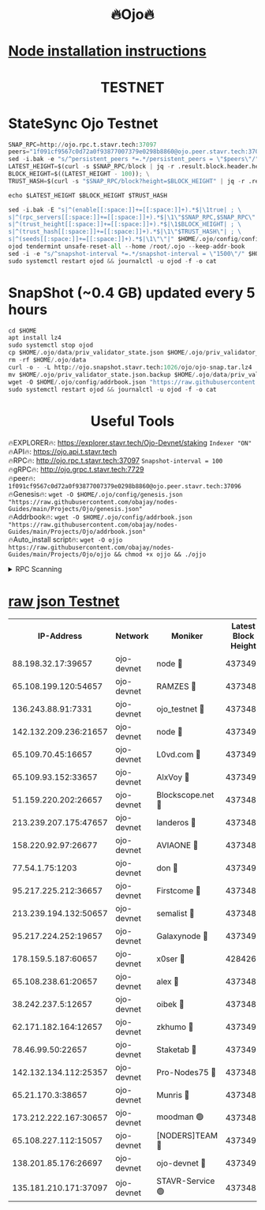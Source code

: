 <h1 align="center"> 🔥Ojo🔥</h1>

[Node installation instructions](https://github.com/obajay/nodes-Guides/tree/main/Projects/Ojo)
=

<h1 align="center"> TESTNET</h1>

# StateSync Ojo Testnet
```python
SNAP_RPC=http://ojo.rpc.t.stavr.tech:37097
peers="1f091cf9567c0d72a0f93877007379e0298b8860@ojo.peer.stavr.tech:37096"
sed -i.bak -e "s/^persistent_peers *=.*/persistent_peers = \"$peers\"/" $HOME/.ojo/config/config.toml
LATEST_HEIGHT=$(curl -s $SNAP_RPC/block | jq -r .result.block.header.height); \
BLOCK_HEIGHT=$((LATEST_HEIGHT - 100)); \
TRUST_HASH=$(curl -s "$SNAP_RPC/block?height=$BLOCK_HEIGHT" | jq -r .result.block_id.hash)

echo $LATEST_HEIGHT $BLOCK_HEIGHT $TRUST_HASH

sed -i.bak -E "s|^(enable[[:space:]]+=[[:space:]]+).*$|\1true| ; \
s|^(rpc_servers[[:space:]]+=[[:space:]]+).*$|\1\"$SNAP_RPC,$SNAP_RPC\"| ; \
s|^(trust_height[[:space:]]+=[[:space:]]+).*$|\1$BLOCK_HEIGHT| ; \
s|^(trust_hash[[:space:]]+=[[:space:]]+).*$|\1\"$TRUST_HASH\"| ; \
s|^(seeds[[:space:]]+=[[:space:]]+).*$|\1\"\"|" $HOME/.ojo/config/config.toml
ojod tendermint unsafe-reset-all --home /root/.ojo --keep-addr-book
sed -i -e "s/^snapshot-interval *=.*/snapshot-interval = \"1500\"/" $HOME/.ojo/config/app.toml
sudo systemctl restart ojod && journalctl -u ojod -f -o cat
```
# SnapShot (~0.4 GB) updated every 5 hours
```python
cd $HOME
apt install lz4
sudo systemctl stop ojod
cp $HOME/.ojo/data/priv_validator_state.json $HOME/.ojo/priv_validator_state.json.backup
rm -rf $HOME/.ojo/data
curl -o - -L http://ojo.snapshot.stavr.tech:1026/ojo/ojo-snap.tar.lz4 | lz4 -c -d - | tar -x -C $HOME/.ojo --strip-components 2
mv $HOME/.ojo/priv_validator_state.json.backup $HOME/.ojo/data/priv_validator_state.json
wget -O $HOME/.ojo/config/addrbook.json "https://raw.githubusercontent.com/obajay/nodes-Guides/main/Projects/Ojo/addrbook.json"
sudo systemctl restart ojod && journalctl -u ojod -f -o cat
```
 <h1 align="center"> Useful Tools</h1>

🔥EXPLORER🔥:        https://explorer.stavr.tech/Ojo-Devnet/staking        `Indexer "ON"` \
🔥API🔥:                     https://ojo.api.t.stavr.tech \
🔥RPC🔥:                    http://ojo.rpc.t.stavr.tech:37097              `Snapshot-interval = 100` \
🔥gRPC🔥:                  http://ojo.grpc.t.stavr.tech:7729 \
🔥peer🔥:                   `1f091cf9567c0d72a0f93877007379e0298b8860@ojo.peer.stavr.tech:37096` \
🔥Genesis🔥:    ```wget -O $HOME/.ojo/config/genesis.json "https://raw.githubusercontent.com/obajay/nodes-Guides/main/Projects/Ojo/genesis.json"``` \
🔥Addrbook🔥:    ```wget -O $HOME/.ojo/config/addrbook.json "https://raw.githubusercontent.com/obajay/nodes-Guides/main/Projects/Ojo/addrbook.json"``` \
🔥Auto_install script🔥: ```wget -O ojjo https://raw.githubusercontent.com/obajay/nodes-Guides/main/Projects/Ojo/ojjo && chmod +x ojjo && ./ojjo```


<details>
<summary>RPC Scanning</summary>

<h2 align="center"> We scan nodes in real time every 4 hours. And we provide the final result of RPC endpoints.
We cannot influence the operation of these nodes in any way. </h2>


```python
If Voting Power is higher than 0 --> then the Node is a validator of the network and may be subject to attack and be a potential threat to the chain.
```
```python
We marked such validators with a red symbol
```

</details>

[raw json Testnet](https://rpc-check.ojot.stavr.tech/ojot/rpc-ojot-result.json)
=


<table><tr><th>IP-Address</th><th>Network</th><th>Moniker</th><th>Latest Block Height</th><th>Earliest Block Height</th><th>Catching Up</th><th>Tx Index</th><th>Voting Power</th><th>Scan Time</th></tr><tr><td>88.198.32.17:39657</td><td>ojo-devnet</td><td>node 🔴</td><td>4373490</td><td>300001</td><td>False</td><td>on</td><td>65654</td><td>2023-12-07T03:12:51.680012842UTC</td></tr><tr><td>65.108.199.120:54657</td><td>ojo-devnet</td><td>RAMZES 🔴</td><td>4373485</td><td>306156</td><td>False</td><td>on</td><td>15420</td><td>2023-12-07T03:12:24.413804652UTC</td></tr><tr><td>136.243.88.91:7331</td><td>ojo-devnet</td><td>ojo_testnet 🔴</td><td>4373487</td><td>308845</td><td>False</td><td>on</td><td>1000</td><td>2023-12-07T03:12:30.902117924UTC</td></tr><tr><td>142.132.209.236:21657</td><td>ojo-devnet</td><td>node 🔴</td><td>4373490</td><td>350001</td><td>False</td><td>on</td><td>1999</td><td>2023-12-07T03:12:49.343862842UTC</td></tr><tr><td>65.109.70.45:16657</td><td>ojo-devnet</td><td>L0vd.com 🔴</td><td>4373491</td><td>695918</td><td>False</td><td>off</td><td>998</td><td>2023-12-07T03:12:57.650026926UTC</td></tr><tr><td>65.109.93.152:33657</td><td>ojo-devnet</td><td>AlxVoy 🔴</td><td>4373490</td><td>2319801</td><td>False</td><td>on</td><td>4536782</td><td>2023-12-07T03:12:49.094079341UTC</td></tr><tr><td>51.159.220.202:26657</td><td>ojo-devnet</td><td>Blockscope.net 🔴</td><td>4373485</td><td>2658001</td><td>False</td><td>on</td><td>981</td><td>2023-12-07T03:12:23.720019090UTC</td></tr><tr><td>213.239.207.175:47657</td><td>ojo-devnet</td><td>landeros 🔴</td><td>4373489</td><td>2714001</td><td>False</td><td>off</td><td>11083</td><td>2023-12-07T03:12:44.370711558UTC</td></tr><tr><td>158.220.92.97:26677</td><td>ojo-devnet</td><td>AVIAONE 🔴</td><td>4373489</td><td>2754001</td><td>False</td><td>on</td><td>13867</td><td>2023-12-07T03:12:44.118402545UTC</td></tr><tr><td>77.54.1.75:1203</td><td>ojo-devnet</td><td>don 🔴</td><td>4373490</td><td>2906401</td><td>False</td><td>on</td><td>10</td><td>2023-12-07T03:12:51.391809489UTC</td></tr><tr><td>95.217.225.212:36657</td><td>ojo-devnet</td><td>Firstcome 🔴</td><td>4373486</td><td>2985946</td><td>False</td><td>on</td><td>13566</td><td>2023-12-07T03:12:30.668689212UTC</td></tr><tr><td>213.239.194.132:50657</td><td>ojo-devnet</td><td>semalist 🔴</td><td>4373485</td><td>3223522</td><td>False</td><td>on</td><td>19037</td><td>2023-12-07T03:12:24.692699125UTC</td></tr><tr><td>95.217.224.252:19657</td><td>ojo-devnet</td><td>Galaxynode 🔴</td><td>4373490</td><td>3685492</td><td>False</td><td>on</td><td>11888</td><td>2023-12-07T03:12:54.497740302UTC</td></tr><tr><td>178.159.5.187:60657</td><td>ojo-devnet</td><td>x0ser 🔴</td><td>4284267</td><td>3940946</td><td>False</td><td>off</td><td>9764</td><td>2023-12-07T03:12:31.253296697UTC</td></tr><tr><td>65.108.238.61:20657</td><td>ojo-devnet</td><td>alex 🔴</td><td>4373485</td><td>4158001</td><td>False</td><td>on</td><td>11359</td><td>2023-12-07T03:12:24.079773506UTC</td></tr><tr><td>38.242.237.5:12657</td><td>ojo-devnet</td><td>oibek 🔴</td><td>4373485</td><td>4196001</td><td>False</td><td>off</td><td>1008</td><td>2023-12-07T03:12:25.021926571UTC</td></tr><tr><td>62.171.182.164:12657</td><td>ojo-devnet</td><td>zkhumo 🔴</td><td>4373490</td><td>4196001</td><td>False</td><td>off</td><td>999</td><td>2023-12-07T03:12:49.892664571UTC</td></tr><tr><td>78.46.99.50:22657</td><td>ojo-devnet</td><td>Staketab 🔴</td><td>4373491</td><td>4254801</td><td>False</td><td>on</td><td>1276</td><td>2023-12-07T03:12:57.896414299UTC</td></tr><tr><td>142.132.134.112:25357</td><td>ojo-devnet</td><td>Pro-Nodes75 🔴</td><td>4373486</td><td>4273486</td><td>False</td><td>on</td><td>24651</td><td>2023-12-07T03:12:27.952903075UTC</td></tr><tr><td>65.21.170.3:38657</td><td>ojo-devnet</td><td>Munris 🔴</td><td>4373486</td><td>4273486</td><td>False</td><td>off</td><td>20123</td><td>2023-12-07T03:12:30.334100881UTC</td></tr><tr><td>173.212.222.167:30657</td><td>ojo-devnet</td><td>moodman 🟢</td><td>4373488</td><td>4273488</td><td>False</td><td>off</td><td>0</td><td>2023-12-07T03:12:41.728618532UTC</td></tr><tr><td>65.108.227.112:15057</td><td>ojo-devnet</td><td>[NODERS]TEAM 🔴</td><td>4373491</td><td>4273491</td><td>False</td><td>off</td><td>9999</td><td>2023-12-07T03:12:54.825997885UTC</td></tr><tr><td>138.201.85.176:26697</td><td>ojo-devnet</td><td>ojo-devnet 🔴</td><td>4373491</td><td>4273491</td><td>False</td><td>on</td><td>1000024000</td><td>2023-12-07T03:12:57.261705994UTC</td></tr><tr><td>135.181.210.171:37097</td><td>ojo-devnet</td><td>STAVR-Service 🟢</td><td>4373486</td><td>4370401</td><td>False</td><td>on</td><td>0</td><td>2023-12-07T03:12:25.635991578UTC</td></tr></table>
